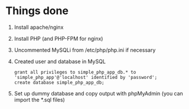 # Things done

1.  Install apache/nginx
2.  Install PHP (and PHP-FPM for nginx)
3.  Uncommented MySQLi from /etc/php/php.ini if necessary
4.  Created user and database in MySQL

        grant all privileges to simple_php_app_db.* to 'simple_php_app'@'localhost' identified by 'password';
        create database simple_php_app_db;

5.  Set up dummy database and copy output with phpMyAdmin (you can import the *.sql files)
